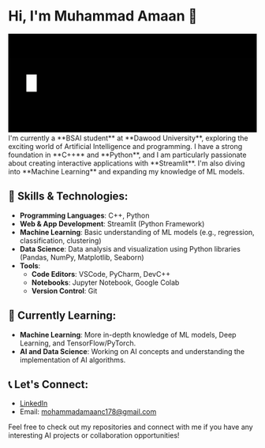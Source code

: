 # Hi, I'm Muhammad Amaan 👋
<img src="./dynamic-text.gif" width="800" height="200" />
I'm currently a **BSAI student** at **Dawood University**, exploring the exciting world of Artificial Intelligence and programming. I have a strong foundation in **C++** and **Python**, and I am particularly passionate about creating interactive applications with **Streamlit**. I'm also diving into **Machine Learning** and expanding my knowledge of ML models.

## 🚀 Skills & Technologies:
- **Programming Languages**: C++, Python
- **Web & App Development**: Streamlit (Python Framework)
- **Machine Learning**: Basic understanding of ML models (e.g., regression, classification, clustering)
- **Data Science**: Data analysis and visualization using Python libraries (Pandas, NumPy, Matplotlib, Seaborn)
- **Tools**:
  - **Code Editors**: VSCode, PyCharm, DevC++
  - **Notebooks**: Jupyter Notebook, Google Colab
  - **Version Control**: Git

## 🌱 Currently Learning:
- **Machine Learning**: More in-depth knowledge of ML models, Deep Learning, and TensorFlow/PyTorch.
- **AI and Data Science**: Working on AI concepts and understanding the implementation of AI algorithms.

## 📞 Let's Connect:
- [LinkedIn](https://www.linkedin.com/in/muhammad-amaan-01303b2bb/)
- Email: [mohammadamaanc178@gmail.com](mailto:mohammadamaanc178@gmail.com)

Feel free to check out my repositories and connect with me if you have any interesting AI projects or collaboration opportunities!
